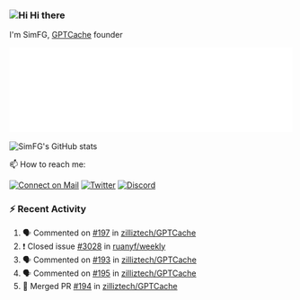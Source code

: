 ### <img src='https://qpluspicture.oss-cn-beijing.aliyuncs.com/6LjjQA/Hi.gif' alt='Hi' width="24"/> Hi there

I'm SimFG, [GPTCache](https://github.com/zilliztech/GPTCache) founder

![Metrics 👋](/metrics.plugin.followup.user.svg)

![SimFG's GitHub stats](https://github-readme-stats.vercel.app/api?username=SimFG&show_icons=true&theme=radical&count_private=true)

📫 How to reach me:

[![Connect on Mail](https://img.shields.io/badge/Ask%20me-anything-1abc9c.svg)](mailto:1142838399@qq.com)
[![Twitter](https://img.shields.io/twitter/follow/FogSim?style=social)](https://twitter.com/FogSim)
[![Discord](https://img.shields.io/discord/1092648432495251507?label=Discord&logo=discord)](https://discord.gg/Q8C6WEjSWV)

### :zap: Recent Activity

<!--START_SECTION:activity-->
1. 🗣 Commented on [#197](https://github.com/zilliztech/GPTCache/issues/197) in [zilliztech/GPTCache](https://github.com/zilliztech/GPTCache)
2. ❗️ Closed issue [#3028](https://github.com/ruanyf/weekly/issues/3028) in [ruanyf/weekly](https://github.com/ruanyf/weekly)
3. 🗣 Commented on [#193](https://github.com/zilliztech/GPTCache/issues/193) in [zilliztech/GPTCache](https://github.com/zilliztech/GPTCache)
4. 🗣 Commented on [#195](https://github.com/zilliztech/GPTCache/issues/195) in [zilliztech/GPTCache](https://github.com/zilliztech/GPTCache)
5. 🎉 Merged PR [#194](https://github.com/zilliztech/GPTCache/pull/194) in [zilliztech/GPTCache](https://github.com/zilliztech/GPTCache)
<!--END_SECTION:activity-->

